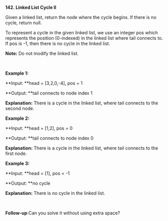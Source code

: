**142. Linked List Cycle II**

Given a linked list, return the node where the cycle begins. If there is no cycle, return null.

To represent a cycle in the given linked list, we use an integer pos which represents the position (0-indexed) in the linked list where tail connects to. If pos is -1, then there is no cycle in the linked list.

**Note:** Do not modify the linked list.

 

**Example 1:**

**Input: **head = [3,2,0,-4], pos = 1

**Output: **tail connects to node index 1

**Explanation:** There is a cycle in the linked list, where tail connects to the second node.

**Example 2:**

**Input: **head = [1,2], pos = 0

**Output: **tail connects to node index 0

**Explanation:** There is a cycle in the linked list, where tail connects to the first node.

**Example 3:**

**Input: **head = [1], pos = -1

**Output: **no cycle

**Explanation:** There is no cycle in the linked list.

 

**Follow-up**:Can you solve it without using extra space?
